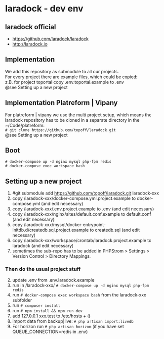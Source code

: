 # laradock - dev env

## laradock official
- https://github.com/laradock/laradock
- http://laradock.io

## Implementation
We add this repository as submodule to all our projects.  
For every project there are example files, which could be copied:  
z.B. for project toportal copy .env.toportal.example to .env  
@see Setting up a new project

## Implementation Platreform | Vipany
For platreform | vipany we use the multi project setup, which means the laradock repository
has to be cloned in a separate directory in the ~/Code/platreform:  
```# git clone https://github.com/topoff/laradock.git```  
@see Setting up a new project

## Boot
```# docker-compose up -d nginx mysql php-fpm redis```  
```# docker-compose exec workspace bash```

## Setting up a new project
1. #git submodule add https://github.com/topoff/laradock.git laradock-xxx
2. copy /laradock-xxx/docker-compose.yml.project.example to docker-compose.yml (and edit necessary)
3. copy /laradock-xxx/.env.project.example to .env (and edit necessary)
4. copy /laradock-xxx/nginx/sites/default.conf.example to default.conf (and edit necessary)
5. copy /laradock-xxx/mysql/docker-entrypoint-initdb.d/createdb.sql.project.example to createdb.sql (and edit necessary)
5. copy /laradock-xxx/workspace/crontab/laradock.project.example to laradock (and edit necessary)
7. sometimes the sub-repo has to be added in PHPStrom > Settings > Version Control > Directory Mappings.

### Then do the usual project stuff
2. update .env from .env.laradock.example
3. run in /laradock-xxx/ ```# docker-compose up -d nginx mysql php-fpm redis```
4. run ```# docker-compose exec workspace bash``` from the laradock-xxx subfolder
6. run ```# composer install```
7. run ```# npm install && npm run dev```
9. add 127.0.0.1 xxx.test to /etc/hosts + ()
10. import data from backup|live: ```# php artisan import:livedb```
13. For horizon run ```# php artisan horizon``` (if you have set QUEUE_CONNECTION=redis in .env)
